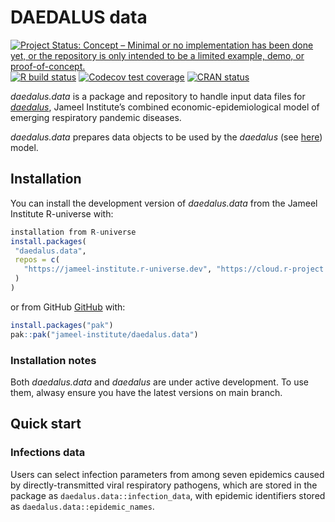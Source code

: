 
<!-- README.md is generated from README.Rmd. Please edit that file -->

# DAEDALUS data

<!-- badges: start -->

[![Project Status: Concept – Minimal or no implementation has been done
yet, or the repository is only intended to be a limited example, demo,
or
proof-of-concept.](https://www.repostatus.org/badges/latest/concept.svg)](https://www.repostatus.org/#concept)
[![R build
status](https://github.com/jameel-institute/ji.rpkg.template/workflows/R-CMD-check/badge.svg)](https://github.com/jameel-institute/ji.rpkg.template/actions/workflows/R-CMD-check.yaml)
[![Codecov test
coverage](https://codecov.io/gh/jameel-institute/ji.rpkg.template/branch/main/graph/badge.svg)](https://app.codecov.io/gh/jameel-institute/ji.rpkg.template?branch=main)
[![CRAN
status](https://www.r-pkg.org/badges/version/ji.rpkg.template)](https://CRAN.R-project.org/package=ji.rpkg.template)
<!-- badges: end -->

*daedalus.data* is a package and repository to handle input data files
for [*daedalus*](https://jameel-institute.github.io/daedalus/), Jameel
Institute’s combined economic-epidemiological model of emerging
respiratory pandemic diseases.

<!-- 3. Remove these instructions from `README.Rmd`, and re-render the `.md` file using `devtools::render_readme()`. -->

*daedalus.data* prepares data objects to be used by the *daedalus* (see
[here](https://github.com/jameel-institute/daedalus)) model.

## Installation

You can install the development version of *daedalus.data* from the
Jameel Institute R-universe with:

``` r
installation from R-universe
install.packages(
 "daedalus.data",
 repos = c(
   "https://jameel-institute.r-universe.dev", "https://cloud.r-project.org"
 )
)
```

or from GitHub [GitHub](https://github.com/) with:

``` r
install.packages("pak")
pak::pak("jameel-institute/daedalus.data")
```

### Installation notes

Both *daedalus.data* and *daedalus* are under active development. To use
them, alwasy ensure you have the latest versions on main branch.

## Quick start

### Infections data

Users can select infection parameters from among seven epidemics caused
by directly-transmitted viral respiratory pathogens, which are stored in
the package as `daedalus.data::infection_data`, with epidemic
identifiers stored as `daedalus.data::epidemic_names`.
